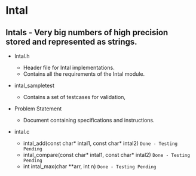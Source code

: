 # Intal

## Intals - Very big numbers of high precision stored and represented as strings.

+ Intal.h
	+ Header file for Intal implementations.
	+ Contains all the requirements of the Intal module.

+ intal_sampletest
	+ Contains a set of testcases for validation,

+ Problem Statement 
	+ Document containing specifications and instructions.
	
+ intal.c
	+ intal_add(const char* intal1, const char* intal2)				```Done - Testing Pending```
	+ intal_compare(const char* intal1, const char* intal2)			```Done - Testing Pending```
	+ int intal_max(char **arr, int n)								```Done - Testing Pending```